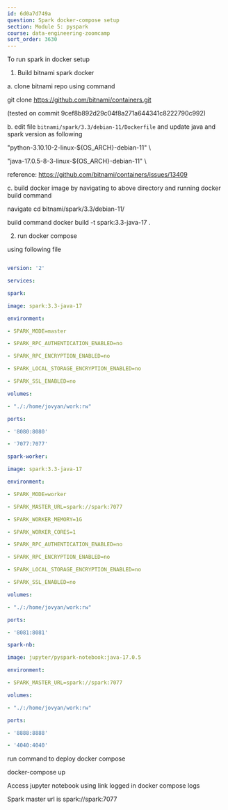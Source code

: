 ```yaml
---
id: 6d0a7d749a
question: Spark docker-compose setup
section: Module 5: pyspark
course: data-engineering-zoomcamp
sort_order: 3630
---
```


To run spark in docker setup

1. Build bitnami spark docker

a. clone bitnami repo using command

git clone https://github.com/bitnami/containers.git

(tested on commit 9cef8b892d29c04f8a271a644341c8222790c992)

b. edit file `bitnami/spark/3.3/debian-11/Dockerfile` and update java and spark version as following

"python-3.10.10-2-linux-${OS_ARCH}-debian-11" \

"java-17.0.5-8-3-linux-${OS_ARCH}-debian-11" \

reference: https://github.com/bitnami/containers/issues/13409

c. build docker image by navigating to above directory and running docker build command

navigate cd bitnami/spark/3.3/debian-11/

build command docker build -t spark:3.3-java-17 .

2. run docker compose

using following file

```yaml docker-compose.yml

version: '2'

services:

spark:

image: spark:3.3-java-17

environment:

- SPARK_MODE=master

- SPARK_RPC_AUTHENTICATION_ENABLED=no

- SPARK_RPC_ENCRYPTION_ENABLED=no

- SPARK_LOCAL_STORAGE_ENCRYPTION_ENABLED=no

- SPARK_SSL_ENABLED=no

volumes:

- "./:/home/jovyan/work:rw"

ports:

- '8080:8080'

- '7077:7077'

spark-worker:

image: spark:3.3-java-17

environment:

- SPARK_MODE=worker

- SPARK_MASTER_URL=spark://spark:7077

- SPARK_WORKER_MEMORY=1G

- SPARK_WORKER_CORES=1

- SPARK_RPC_AUTHENTICATION_ENABLED=no

- SPARK_RPC_ENCRYPTION_ENABLED=no

- SPARK_LOCAL_STORAGE_ENCRYPTION_ENABLED=no

- SPARK_SSL_ENABLED=no

volumes:

- "./:/home/jovyan/work:rw"

ports:

- '8081:8081'

spark-nb:

image: jupyter/pyspark-notebook:java-17.0.5

environment:

- SPARK_MASTER_URL=spark://spark:7077

volumes:

- "./:/home/jovyan/work:rw"

ports:

- '8888:8888'

- '4040:4040'

```

run command to deploy docker compose

docker-compose up

Access jupyter notebook using link logged in docker compose logs

Spark master url is spark://spark:7077

